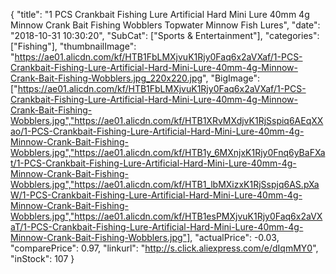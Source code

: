 {
	"title": "1 PCS Crankbait Fishing Lure Artificial Hard Mini Lure 40mm 4g Minnow Crank Bait  Fishing Wobblers Topwater Minnow Fish Lures",
	"date": "2018-10-31 10:30:20",
	"SubCat": ["Sports & Entertainment"],
	"categories": ["Fishing"],
	"thumbnailImage": "https://ae01.alicdn.com/kf/HTB1FbLMXjvuK1Rjy0Faq6x2aVXaf/1-PCS-Crankbait-Fishing-Lure-Artificial-Hard-Mini-Lure-40mm-4g-Minnow-Crank-Bait-Fishing-Wobblers.jpg_220x220.jpg",
	"BigImage": ["https://ae01.alicdn.com/kf/HTB1FbLMXjvuK1Rjy0Faq6x2aVXaf/1-PCS-Crankbait-Fishing-Lure-Artificial-Hard-Mini-Lure-40mm-4g-Minnow-Crank-Bait-Fishing-Wobblers.jpg","https://ae01.alicdn.com/kf/HTB1XRvMXdjvK1RjSspiq6AEqXXao/1-PCS-Crankbait-Fishing-Lure-Artificial-Hard-Mini-Lure-40mm-4g-Minnow-Crank-Bait-Fishing-Wobblers.jpg","https://ae01.alicdn.com/kf/HTB1y_6MXnjxK1Rjy0Fnq6yBaFXat/1-PCS-Crankbait-Fishing-Lure-Artificial-Hard-Mini-Lure-40mm-4g-Minnow-Crank-Bait-Fishing-Wobblers.jpg","https://ae01.alicdn.com/kf/HTB1_lbMXizxK1RjSspjq6AS.pXaW/1-PCS-Crankbait-Fishing-Lure-Artificial-Hard-Mini-Lure-40mm-4g-Minnow-Crank-Bait-Fishing-Wobblers.jpg","https://ae01.alicdn.com/kf/HTB1esPMXjvuK1Rjy0Faq6x2aVXaT/1-PCS-Crankbait-Fishing-Lure-Artificial-Hard-Mini-Lure-40mm-4g-Minnow-Crank-Bait-Fishing-Wobblers.jpg"],
	"actualPrice": -0.03,
	"comparePrice": 0.97,
	"linkurl": "http://s.click.aliexpress.com/e/dIqmMY0",
	"inStock": 107
}
